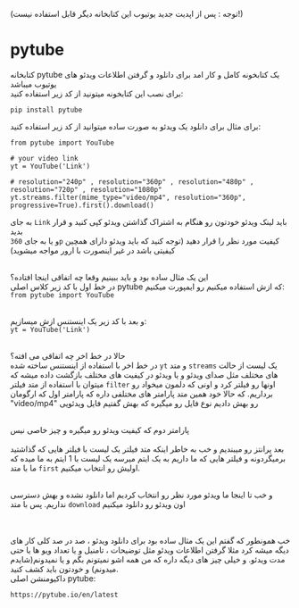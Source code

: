 (توجه : پس از اپدیت جدید یوتیوب این کتابخانه دیگر قابل استفاده نیست!)
# pytube
کتابخانه pytube یک کتابخونه کامل و کار امد برای دانلود و گرفتن اطلاعات ویدئو های یوتیوب میباشد <br>
برای نصب این کتابخونه میتونید از کد زیر استفاده کنید:<br>
```
pip install pytube
```
برای مثال برای دانلود یک ویدئو به صورت ساده میتوانید از کد زیر استفاده کنید:<br>

```
from pytube import YouTube

# your video link
yt = YouTube('Link')

# resolution="240p" , resolution="360p" , resolution="480p" , resolution="720p" , resolution="1080p"
yt.streams.filter(mime_type="video/mp4", resolution="360p", progressive=True).first().download()
```

به جای `Link` باید لینک ویدئو خودتون رو هنگام به اشتراک گذاشتن ویدئو کپی کنید و قرار بدید <br>
و یا به جای `360p` کیفیت مورد نظر را قرار دهید (توجه کنید که باید ویدئو دارای همچین کیفیتی باشد در غیر اینصورت با ارور مواجه میشوید) <br> <br>

این یک مثال ساده بود و باید ببینیم وقعا چه اتفاقی اینجا افتاده؟ <br>
در خط اول با کد زیر کلاس اصلی pytube که ازش استفاده میکنیم رو ایمپورت میکنیم: <br>
`from pytube import YouTube` <br> <br>

و بعد با کد زیر یک اینستنس ازش میسازیم:<br>
`yt = YouTube('Link')`<br><br>

حالا در خط اخر چه اتفاقی می افته؟<br>
در خط اخر با استفاده از اینستنس ساخته شده `yt` و متد `streams` یک لیست از حالت های مختلف مثل صدای ویدئو و یا ویدئو در کیفیت های مختلف بازگشت داده میشه که میتوان با استفاده از متد فیلتر `filter` اونها رو فیلتر کرد و اونی که دلمون میخواد رو برداریم. که حالا خود همین متد پارامتر های مختلفی داره که پارامتر اول که ارگومان "video/mp4" رو بهش دادیم نوع فایل رو میگیره که بهش گفتیم فایل ویدئویی <br><br>

پارامتر دوم که کیفیت ویدئو رو میگیره و چیز خاصی نیس<br><br>
بعد پرانتز رو میبندیم و خب به خاطر اینکه متد فیلتر یک لیست با فیلتر هایی که گذاشتید برمیگردونه و فیلتر هایی که ما داریم به یک ایتم میرسه یک لیست با 1 ایتم به ما میده که ما با متد `first` اولیش رو انتخاب میکنیم.<br><br>

و خب تا اینجا ما ویدئو مورد نظر رو انتخاب کردیم اما دانلود نشده و بهش دسترسی نداریم. پس با متد `download` اون ویدئو رو دانلود میکنیم<br><br><br>


خب همونطور که گفتم این یک مثال ساده بود برای دانلود ویدئو ،  صد در صد کلی کار های دیگه میشه کرد مثلا گرفتن اطلاعات ویدئو مثل توضیحات ، تامنیل و یا تعداد ویو ها یا حتی مدت ویدئو. و خیلی چیز های دیگه داره که من همه اشو نمیتونم بگم و یا نمیدونم(شایدم میدونم) و خودتون باید کشف کنید.<br>
داکیومنشن اصلی pytube:<br>
```
https://pytube.io/en/latest
```
